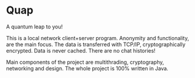 # Quap
A quantum leap to you!

This is a local network client+server program.
Anonymity and functionality, are the main focus.
The data is transferred with TCP/IP, cryptographically encrypted.
Data is never cached. There are no chat histories!

Main components of the project are multithrading, cryptography, networking and design.
The whole project is 100% written in Java.
